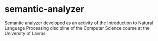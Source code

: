 # semantic-analyzer
Semantic analyzer developed as an activity of the Introduction to Natural Language Processing discipline of the Computer Science course at the University of Lavras
